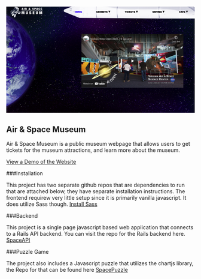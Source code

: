![Preview of the Air & Space Museum Website](air-space-museum-readme.png?raw=true "Air & Space Museum Website Preview")

## Air & Space Museum

Air & Space Museum is a public museum webpage that allows users to get tickets for the museum attractions, and learn more about the museum.

[View a Demo of the Website](https://www.youtube.com/watch?v=YGCjb2Gyb7I&t=1s)

###Installation

This project has two separate github repos that are dependencies to run that are attached below, they have separate installation instructions.
The frontend requirew very little setup since it is primarily vanilla javascript. It does utilize Sass though.
[Install Sass](https://sass-lang.com/install)


###Backend

This project is a single page javascript based web application that connects to a Rails API backend. You can visit the repo for the Rails backend here.
[SpaceAPI](https://github.com/jessijoke/space-api)

###Puzzle Game

The project also includes a Javascript puzzle that utilizes the chartjs library, the Repo for that can be found here
[SpacePuzzle](https://github.com/jessijoke/spacePuzzle)